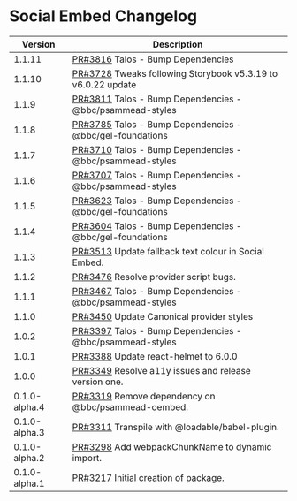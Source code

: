 # Social Embed Changelog

| Version       | Description                                                                                               |
| ------------- | --------------------------------------------------------------------------------------------------------- |
| 1.1.11        | [PR#3816](https://github.com/bbc/psammead/pull/3816) Talos - Bump Dependencies                            |
| 1.1.10        | [PR#3728](https://github.com/bbc/psammead/pull/3728) Tweaks following Storybook v5.3.19 to v6.0.22 update |
| 1.1.9         | [PR#3811](https://github.com/bbc/psammead/pull/3811) Talos - Bump Dependencies - @bbc/psammead-styles     |
| 1.1.8         | [PR#3785](https://github.com/bbc/psammead/pull/3785) Talos - Bump Dependencies - @bbc/gel-foundations     |
| 1.1.7         | [PR#3710](https://github.com/bbc/psammead/pull/3710) Talos - Bump Dependencies - @bbc/psammead-styles     |
| 1.1.6         | [PR#3707](https://github.com/bbc/psammead/pull/3707) Talos - Bump Dependencies - @bbc/psammead-styles     |
| 1.1.5         | [PR#3623](https://github.com/bbc/psammead/pull/3623) Talos - Bump Dependencies - @bbc/gel-foundations     |
| 1.1.4         | [PR#3604](https://github.com/bbc/psammead/pull/3604) Talos - Bump Dependencies - @bbc/gel-foundations     |
| 1.1.3         | [PR#3513](https://github.com/bbc/psammead/pull/3513) Update fallback text colour in Social Embed.         |
| 1.1.2         | [PR#3476](https://github.com/bbc/psammead/pull/3476) Resolve provider script bugs.                        |
| 1.1.1         | [PR#3467](https://github.com/bbc/psammead/pull/3467) Talos - Bump Dependencies - @bbc/psammead-styles     |
| 1.1.0         | [PR#3450](https://github.com/bbc/psammead/pull/3450) Update Canonical provider styles                     |
| 1.0.2         | [PR#3397](https://github.com/bbc/psammead/pull/3397) Talos - Bump Dependencies - @bbc/psammead-styles     |
| 1.0.1         | [PR#3388](https://github.com/bbc/psammead/pull/3388) Update react-helmet to 6.0.0                         |
| 1.0.0         | [PR#3349](https://github.com/bbc/psammead/pull/3349) Resolve a11y issues and release version one.         |
| 0.1.0-alpha.4 | [PR#3319](https://github.com/bbc/psammead/pull/3319) Remove dependency on @bbc/psammead-oembed.           |
| 0.1.0-alpha.3 | [PR#3311](https://github.com/bbc/psammead/pull/3311) Transpile with @loadable/babel-plugin.               |
| 0.1.0-alpha.2 | [PR#3298](https://github.com/bbc/psammead/pull/3298) Add webpackChunkName to dynamic import.              |
| 0.1.0-alpha.1 | [PR#3217](https://github.com/bbc/psammead/pull/3217) Initial creation of package.                         |
